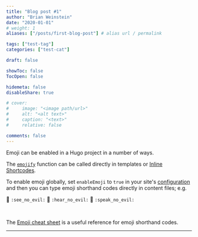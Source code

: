 ```yaml
---
title: "Blog post #1"
author: "Brian Weinstein"
date: "2020-01-01"
# weight: 1
aliases: ["/posts/first-blog-post"] # alias url / permalink

tags: ["test-tag"]
categories: ["test-cat"]

draft: false

showToc: false
TocOpen: false

hidemeta: false
disableShare: true

# cover:
#     image: "<image path/url>"
#     alt: "<alt text>"
#     caption: "<text>"
#     relative: false

comments: false
---
```


Emoji can be enabled in a Hugo project in a number of ways.

<!--more-->

The [`emojify`](https://gohugo.io/functions/emojify/) function can be called directly in templates or [Inline Shortcodes](https://gohugo.io/templates/shortcode-templates/#inline-shortcodes).

To enable emoji globally, set `enableEmoji` to `true` in your site's [configuration](https://gohugo.io/getting-started/configuration/) and then you can type emoji shorthand codes directly in content files; e.g.

<p><span class="nowrap"><span class="emojify">🙈</span> <code>:see_no_evil:</code></span>  <span class="nowrap"><span class="emojify">🙉</span> <code>:hear_no_evil:</code></span>  <span class="nowrap"><span class="emojify">🙊</span> <code>:speak_no_evil:</code></span></p>
<br>

The [Emoji cheat sheet](http://www.emoji-cheat-sheet.com/) is a useful reference for emoji shorthand codes.

---
